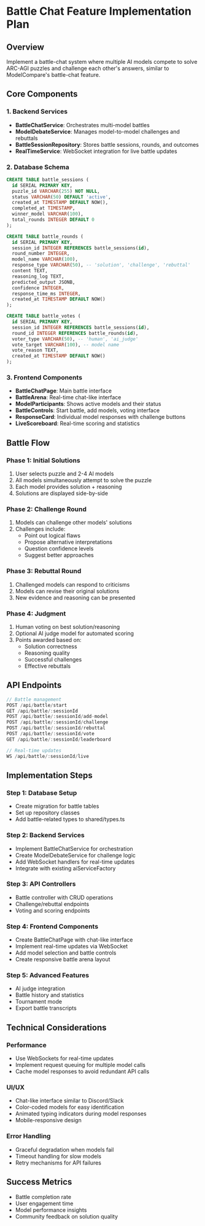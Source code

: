 # Battle Chat Feature Implementation Plan

## Overview
Implement a battle-chat system where multiple AI models compete to solve ARC-AGI puzzles and challenge each other's answers, similar to ModelCompare's battle-chat feature.

## Core Components

### 1. Backend Services
- **BattleChatService**: Orchestrates multi-model battles
- **ModelDebateService**: Manages model-to-model challenges and rebuttals
- **BattleSessionRepository**: Stores battle sessions, rounds, and outcomes
- **RealTimeService**: WebSocket integration for live battle updates

### 2. Database Schema
```sql
CREATE TABLE battle_sessions (
  id SERIAL PRIMARY KEY,
  puzzle_id VARCHAR(255) NOT NULL,
  status VARCHAR(50) DEFAULT 'active',
  created_at TIMESTAMP DEFAULT NOW(),
  completed_at TIMESTAMP,
  winner_model VARCHAR(100),
  total_rounds INTEGER DEFAULT 0
);

CREATE TABLE battle_rounds (
  id SERIAL PRIMARY KEY,
  session_id INTEGER REFERENCES battle_sessions(id),
  round_number INTEGER,
  model_name VARCHAR(100),
  response_type VARCHAR(50), -- 'solution', 'challenge', 'rebuttal'
  content TEXT,
  reasoning_log TEXT,
  predicted_output JSONB,
  confidence INTEGER,
  response_time_ms INTEGER,
  created_at TIMESTAMP DEFAULT NOW()
);

CREATE TABLE battle_votes (
  id SERIAL PRIMARY KEY,
  session_id INTEGER REFERENCES battle_sessions(id),
  round_id INTEGER REFERENCES battle_rounds(id),
  voter_type VARCHAR(50), -- 'human', 'ai_judge'
  vote_target VARCHAR(100), -- model name
  vote_reason TEXT,
  created_at TIMESTAMP DEFAULT NOW()
);
```

### 3. Frontend Components
- **BattleChatPage**: Main battle interface
- **BattleArena**: Real-time chat-like interface
- **ModelParticipants**: Shows active models and their status
- **BattleControls**: Start battle, add models, voting interface
- **ResponseCard**: Individual model responses with challenge buttons
- **LiveScoreboard**: Real-time scoring and statistics

## Battle Flow

### Phase 1: Initial Solutions
1. User selects puzzle and 2-4 AI models
2. All models simultaneously attempt to solve the puzzle
3. Each model provides solution + reasoning
4. Solutions are displayed side-by-side

### Phase 2: Challenge Round
1. Models can challenge other models' solutions
2. Challenges include:
   - Point out logical flaws
   - Propose alternative interpretations
   - Question confidence levels
   - Suggest better approaches

### Phase 3: Rebuttal Round
1. Challenged models can respond to criticisms
2. Models can revise their original solutions
3. New evidence and reasoning can be presented

### Phase 4: Judgment
1. Human voting on best solution/reasoning
2. Optional AI judge model for automated scoring
3. Points awarded based on:
   - Solution correctness
   - Reasoning quality
   - Successful challenges
   - Effective rebuttals

## API Endpoints

```typescript
// Battle management
POST /api/battle/start
GET /api/battle/:sessionId
POST /api/battle/:sessionId/add-model
POST /api/battle/:sessionId/challenge
POST /api/battle/:sessionId/rebuttal
POST /api/battle/:sessionId/vote
GET /api/battle/:sessionId/leaderboard

// Real-time updates
WS /api/battle/:sessionId/live
```

## Implementation Steps

### Step 1: Database Setup
- Create migration for battle tables
- Set up repository classes
- Add battle-related types to shared/types.ts

### Step 2: Backend Services
- Implement BattleChatService for orchestration
- Create ModelDebateService for challenge logic
- Add WebSocket handlers for real-time updates
- Integrate with existing aiServiceFactory

### Step 3: API Controllers
- Battle controller with CRUD operations
- Challenge/rebuttal endpoints
- Voting and scoring endpoints

### Step 4: Frontend Components
- Create BattleChatPage with chat-like interface
- Implement real-time updates via WebSocket
- Add model selection and battle controls
- Create responsive battle arena layout

### Step 5: Advanced Features
- AI judge integration
- Battle history and statistics
- Tournament mode
- Export battle transcripts

## Technical Considerations

### Performance
- Use WebSockets for real-time updates
- Implement request queuing for multiple model calls
- Cache model responses to avoid redundant API calls

### UI/UX
- Chat-like interface similar to Discord/Slack
- Color-coded models for easy identification
- Animated typing indicators during model responses
- Mobile-responsive design

### Error Handling
- Graceful degradation when models fail
- Timeout handling for slow models
- Retry mechanisms for API failures

## Success Metrics
- Battle completion rate
- User engagement time
- Model performance insights
- Community feedback on solution quality